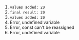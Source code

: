 1. `values added: 20`
2. `final result: 20`
3. `values added: 20`
4. Error, undefined variable
5. Error, const can't be reassigned
6. Error, undefined variable